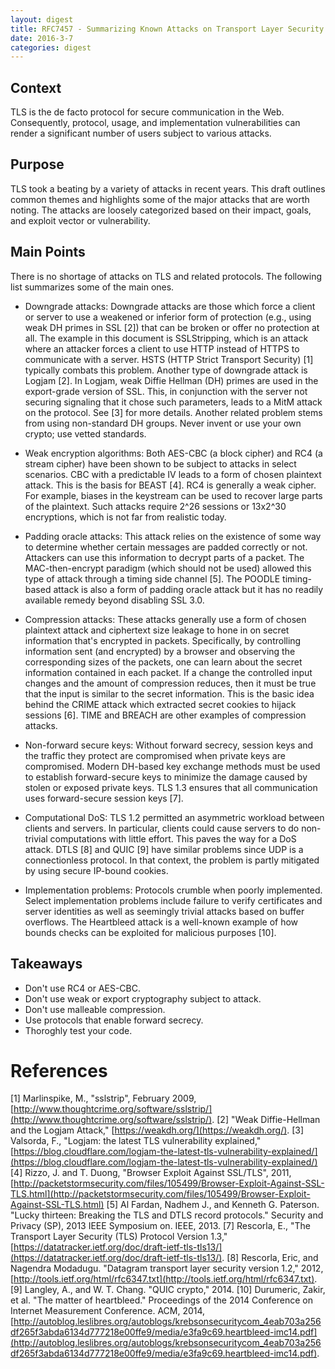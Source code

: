 ```yaml
---
layout: digest
title: RFC7457 - Summarizing Known Attacks on Transport Layer Security (TLS) and Datagram TLS (DTLS)
date: 2016-3-7
categories: digest
---
```


## Context

TLS is the de facto protocol for secure communication in the Web. Consequently, protocol,
usage, and implementation vulnerabilities can render a significant number
of users subject to various attacks.

## Purpose

TLS took a beating by a variety of attacks in recent years. This draft outlines
common themes and highlights some of the major attacks that are worth noting. The
attacks are loosely categorized based on their impact, goals, and exploit vector
or vulnerability.

## Main Points

There is no shortage of attacks on TLS and related protocols. The following list
summarizes some of the main ones.

- Downgrade attacks: Downgrade attacks are those which force a client or server to
use a weakened or inferior form of protection (e.g., using weak DH primes in SSL [2])
that can be broken or offer no protection at all. The example in this document is
SSLStripping, which is an attack where an attacker forces a client to use HTTP
instead of HTTPS to communicate with a server. HSTS (HTTP Strict Transport Security)
[1] typically combats this problem. Another type of downgrade attack is Logjam [2].
In Logjam, weak Diffie Hellman (DH) primes are used in the export-grade version of SSL.
This, in conjunction with the server not securing signaling that it chose such parameters,
leads to a MitM attack on the protocol. See [3] for more details. Another related
problem stems from using non-standard DH groups. Never invent or use your own crypto; use
vetted standards.

- Weak encryption algorithms: Both AES-CBC (a block cipher) and RC4 (a stream cipher)
have been shown to be subject to attacks in select scenarios. CBC with a predictable
IV leads to a form of chosen plaintext attack. This is the basis for BEAST [4]. RC4
is generally a weak cipher. For example, biases in the keystream can be used to
recover large parts of the plaintext. Such attacks require 2^26 sessions or 13x2^30
encryptions, which is not far from realistic today.

- Padding oracle attacks: This attack relies on the existence of some way to determine
whether certain messages are padded correctly or not. Attackers can use this information
to decrypt parts of a packet. The MAC-then-encrypt paradigm  (which should not be used)
allowed this type of attack through a timing side channel [5]. The POODLE timing-based
attack is also a form of padding oracle attack but it has no readily available remedy
beyond disabling SSL 3.0.

- Compression attacks: These attacks generally use a form of chosen plaintext attack
and ciphertext size leakage to hone in on secret information that's encrypted in
packets. Specifically, by controlling information sent (and encrypted)
by a browser and observing the corresponding sizes of the packets, one can learn
about the secret information contained in each packet. If a change
the controlled input changes and the amount of compression reduces, then it must be true
that the input is similar to the secret information. This is the basic idea behind the CRIME attack which extracted secret cookies to hijack sessions [6]. TIME and BREACH are other examples of compression attacks.

- Non-forward secure keys: Without forward secrecy, session keys and the traffic
they protect are compromised when private keys are compromised. Modern DH-based
key exchange methods must be used to establish forward-secure keys to minimize
the damage caused by stolen or exposed private keys. TLS 1.3 ensures that
all communication uses forward-secure session keys [7].

- Computational DoS: TLS 1.2 permitted an asymmetric workload between clients
and servers. In particular, clients could cause servers to do non-trivial computations
with little effort. This paves the way for a DoS attack. DTLS [8] and QUIC [9] have similar problems
since UDP is a connectionless protocol. In that context, the problem is partly
mitigated by using secure IP-bound cookies.

- Implementation problems: Protocols crumble when poorly implemented. Select
implementation problems include failure to verify certificates and server
identities as well as seemingly trivial attacks based on buffer overflows. The
Heartbleed attack is a well-known example of how bounds checks can be exploited
for malicious purposes [10].

## Takeaways

- Don't use RC4 or AES-CBC.
- Don't use weak or export cryptography subject to attack.
- Don't use malleable compression.
- Use protocols that enable forward secrecy.
- Thoroghly test your code.

# References

[1] Marlinspike, M., "sslstrip", February 2009, [http://www.thoughtcrime.org/software/sslstrip/](http://www.thoughtcrime.org/software/sslstrip/).
[2] "Weak Diffie-Hellman and the Logjam Attack," [https://weakdh.org/](https://weakdh.org/).
[3] Valsorda, F., "Logjam: the latest TLS vulnerability explained," [https://blog.cloudflare.com/logjam-the-latest-tls-vulnerability-explained/](https://blog.cloudflare.com/logjam-the-latest-tls-vulnerability-explained/)
[4] Rizzo, J. and T. Duong, "Browser Exploit Against SSL/TLS", 2011, [http://packetstormsecurity.com/files/105499/Browser-Exploit-Against-SSL-TLS.html](http://packetstormsecurity.com/files/105499/Browser-Exploit-Against-SSL-TLS.html)
[5] Al Fardan, Nadhem J., and Kenneth G. Paterson. "Lucky thirteen: Breaking the TLS and DTLS record protocols." Security and Privacy (SP), 2013 IEEE Symposium on. IEEE, 2013.
[7] Rescorla, E., "The Transport Layer Security (TLS) Protocol Version 1.3," [https://datatracker.ietf.org/doc/draft-ietf-tls-tls13/](https://datatracker.ietf.org/doc/draft-ietf-tls-tls13/).
[8] Rescorla, Eric, and Nagendra Modadugu. "Datagram transport layer security version 1.2," 2012, [http://tools.ietf.org/html/rfc6347.txt](http://tools.ietf.org/html/rfc6347.txt).
[9] Langley, A., and W. T. Chang. "QUIC crypto," 2014.
[10] Durumeric, Zakir, et al. "The matter of heartbleed." Proceedings of the 2014 Conference on Internet Measurement Conference. ACM, 2014, [http://autoblog.leslibres.org/autoblogs/krebsonsecuritycom_4eab703a256df265f3abda6134d777218e00ffe9/media/e3fa9c69.heartbleed-imc14.pdf](http://autoblog.leslibres.org/autoblogs/krebsonsecuritycom_4eab703a256df265f3abda6134d777218e00ffe9/media/e3fa9c69.heartbleed-imc14.pdf).
